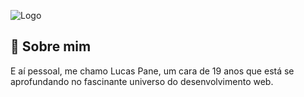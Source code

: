 ![Logo](https://i.imgur.com/oanorVE.png)


## 🚀 Sobre mim
E aí pessoal, me chamo Lucas Pane, um cara de 19 anos que está se aprofundando no fascinante universo do desenvolvimento web.

